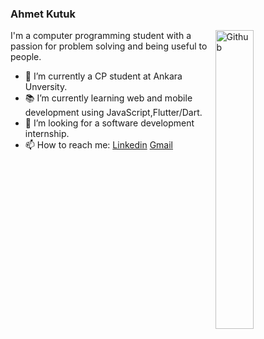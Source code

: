 ### Ahmet Kutuk 

<img width="35%" align="right" alt="Github" src="https://user-images.githubusercontent.com/48678280/88862734-4903af80-d201-11ea-968b-9c939d88a37c.gif" />

I'm a computer programming student with a passion for problem solving and being useful to people.

- 🔭 I’m currently a CP student at Ankara Unversity.
- 📚 I’m currently learning web and mobile development using JavaScript,Flutter/Dart.
- 👯 I’m looking for a software development internship. 
- 📫 How to reach me: [Linkedin](https://www.linkedin.com/in/ahmetkutuk/) [Gmail](mailto:ahmetcankutk@gmail.com)
